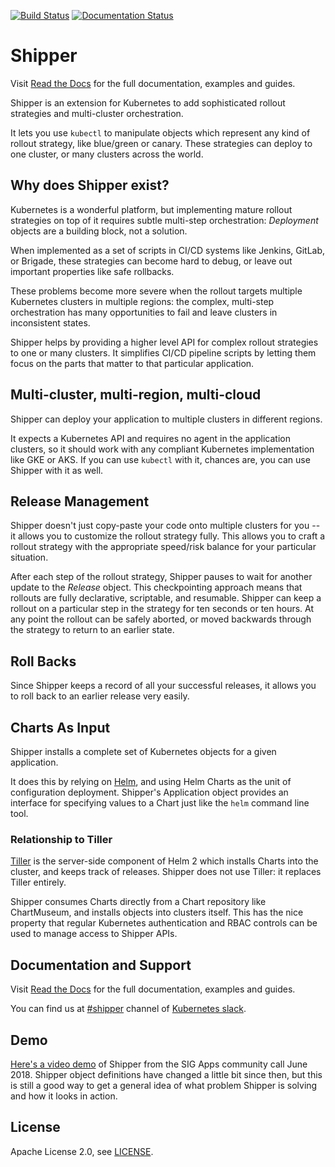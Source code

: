 [![Build Status](https://github.com/bookingcom/shipper/workflows/build/badge.svg)](https://github.com/bookingcom/shipper/actions?query=workflow%3Abuild)
[![Documentation Status](https://readthedocs.org/projects/shipper-k8s/badge/?version=latest)](https://shipper-k8s.readthedocs.io/en/latest/)

# Shipper

Visit [Read the Docs](https://shipper-k8s.readthedocs.io/en/latest/) for the full documentation,
examples and guides.

Shipper is an extension for Kubernetes to add sophisticated rollout strategies
and multi-cluster orchestration.

It lets you use `kubectl` to manipulate objects which represent any kind of
rollout strategy, like blue/green or canary. These strategies can deploy to one
cluster, or many clusters across the world.

## Why does Shipper exist?

Kubernetes is a wonderful platform, but implementing mature rollout strategies
on top of it requires subtle multi-step orchestration: *Deployment* objects are
a building block, not a solution.

When implemented as a set of scripts in CI/CD systems like Jenkins, GitLab, or
Brigade, these strategies can become hard to debug, or leave out important
properties like safe rollbacks.

These problems become more severe when the rollout targets multiple Kubernetes
clusters in multiple regions: the complex, multi-step orchestration has
many opportunities to fail and leave clusters in inconsistent states.

Shipper helps by providing a higher level API for complex rollout strategies to
one or many clusters. It simplifies CI/CD pipeline scripts by letting them
focus on the parts that matter to that particular application.

## Multi-cluster, multi-region, multi-cloud

Shipper can deploy your application to multiple clusters in different regions.

It expects a Kubernetes API and requires no agent in the application clusters,
so it should work with any compliant Kubernetes implementation like GKE or AKS.
If you can use `kubectl` with it, chances are, you can use Shipper with it as
well.

## Release Management

Shipper doesn't just copy-paste your code onto multiple clusters for you -- it
allows you to customize the rollout strategy fully. This allows you to craft
a rollout strategy with the appropriate speed/risk balance for your particular
situation.

After each step of the rollout strategy, Shipper pauses to wait for another
update to the *Release* object. This checkpointing approach means that rollouts
are fully declarative, scriptable, and resumable. Shipper can keep a rollout on
a particular step in the strategy for ten seconds or ten hours. At any point
the rollout can be safely aborted, or moved backwards through the strategy to
return to an earlier state.

## Roll Backs

Since Shipper keeps a record of all your successful releases, it allows you to
roll back to an earlier release very easily.

## Charts As Input

Shipper installs a complete set of Kubernetes objects for a given application.

It does this by relying on [Helm](https://helm.sh), and using Helm Charts as
the unit of configuration deployment. Shipper's Application object provides an
interface for specifying values to a Chart just like the `helm` command line
tool.

### Relationship to Tiller

[Tiller](https://docs.helm.sh/architecture/#components) is the server-side
component of Helm 2 which installs Charts into the cluster, and keeps track of
releases. Shipper does not use Tiller: it replaces Tiller entirely.

Shipper consumes Charts directly from a Chart repository like ChartMuseum, and
installs objects into clusters itself. This has the nice property that regular
Kubernetes authentication and RBAC controls can be used to manage access to
Shipper APIs.

## Documentation and Support

Visit [Read the Docs](https://shipper-k8s.readthedocs.io/en/latest/) for the full documentation,
examples and guides.

You can find us at [#shipper](https://kubernetes.slack.com/messages/shipper/)
channel of [Kubernetes slack](http://slack.k8s.io/).

## Demo

[Here's a video demo](http://www.youtube.com/watch?v=5BLD0d_VzNU&start=95&end=1160)
of Shipper from the SIG Apps community call June 2018. Shipper object
definitions have changed a little bit since then, but this is still a good way
to get a general idea of what problem Shipper is solving and how it looks in
action.

## License

Apache License 2.0, see [LICENSE](https://github.com/bookingcom/shipper/blob/master/LICENSE).
